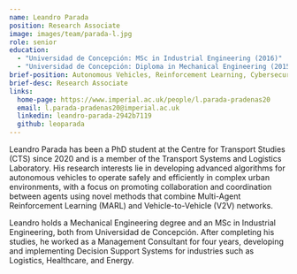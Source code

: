 ```yaml
---
name: Leandro Parada
position: Research Associate
image: images/team/parada-l.jpg
role: senior
education: 
  - "Universidad de Concepción: MSc in Industrial Engineering (2016)"
  - "Universidad de Concepción: Diploma in Mechanical Engineering (2015)"
brief-position: Autonomous Vehicles, Reinforcement Learning, Cybersecurity
brief-desc: Research Associate
links:
  home-page: https://www.imperial.ac.uk/people/l.parada-pradenas20
  email: l.parada-pradenas20@imperial.ac.uk
  linkedin: leandro-parada-2942b7119
  github: leoparada
---
```


Leandro Parada has been a PhD student at the Centre for Transport Studies (CTS) since 2020 and is a member of the Transport Systems and Logistics Laboratory. His research interests lie in developing advanced algorithms for autonomous vehicles to operate safely and efficiently in complex urban environments, with a focus on promoting collaboration and coordination between agents using novel methods that combine Multi-Agent Reinforcement Learning (MARL) and Vehicle-to-Vehicle (V2V) networks.

Leandro holds a Mechanical Engineering degree and an MSc in Industrial Engineering, both from Universidad de Concepción. After completing his studies, he worked as a Management Consultant for four years, developing and implementing Decision Support Systems for industries such as Logistics, Healthcare, and Energy.